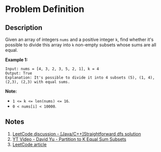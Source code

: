 # Problem Definition

## Description

Given an array of integers `nums` and a positive integer `k`, find whether it's possible to divide this array into `k` non-empty subsets whose sums are all equal.

**Example 1:**

```plaintext
Input: nums = [4, 3, 2, 3, 5, 2, 1], k = 4
Output: True
Explanation: It's possible to divide it into 4 subsets (5), (1, 4), (2,3), (2,3) with equal sums.
```

**Note:**

* `1 <= k <= len(nums) <= 16`.
* `0 < nums[i] < 10000`.

## Notes

1. [LeetCode discussion - [Java/C++]Straightforward dfs solution](https://leetcode.com/problems/partition-to-k-equal-sum-subsets/discuss/108730/JavaC++Straightforward-dfs-solution)
1. [YT Video - David Yu - Partition to K Equal Sum Subsets](https://www.youtube.com/watch?v=O17fztIRR3I)
1. [LeetCode article](https://leetcode.com/articles/partition-to-k-equal-sum-subsets/)